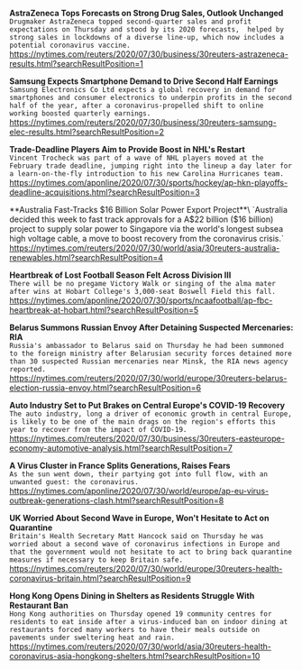**AstraZeneca Tops Forecasts on Strong Drug Sales, Outlook Unchanged**\
`Drugmaker AstraZeneca topped second-quarter sales and profit expectations on Thursday and stood by its 2020 forecasts,  helped by strong sales in lockdowns of a diverse line-up, which now includes a potential coronavirus vaccine.`\
https://nytimes.com/reuters/2020/07/30/business/30reuters-astrazeneca-results.html?searchResultPosition=1

**Samsung Expects Smartphone Demand to Drive Second Half Earnings**\
`Samsung Electronics Co Ltd expects a global recovery in demand for smartphones and consumer electronics to underpin profits in the second half of the year, after a coronavirus-propelled shift to online working boosted quarterly earnings.`\
https://nytimes.com/reuters/2020/07/30/business/30reuters-samsung-elec-results.html?searchResultPosition=2

**Trade-Deadline Players Aim to Provide Boost in NHL's Restart**\
`Vincent Trocheck was part of a wave of NHL players moved at the February trade deadline, jumping right into the lineup a day later for a learn-on-the-fly introduction to his new Carolina Hurricanes team.`\
https://nytimes.com/aponline/2020/07/30/sports/hockey/ap-hkn-playoffs-deadline-acquisitions.html?searchResultPosition=3

**Australia Fast-Tracks $16 Billion Solar Power Export Project**\
`Australia decided this week to fast track approvals for a A$22 billion ($16 billion) project to supply solar power to Singapore via the world's longest subsea high voltage cable, a move to boost recovery from the coronavirus crisis.`\
https://nytimes.com/reuters/2020/07/30/world/asia/30reuters-australia-renewables.html?searchResultPosition=4

**Heartbreak of Lost Football Season Felt Across Division III**\
`There will be no pregame Victory Walk or singing of the alma mater after wins at Hobart College's 3,000-seat Boswell Field this fall.`\
https://nytimes.com/aponline/2020/07/30/sports/ncaafootball/ap-fbc-heartbreak-at-hobart.html?searchResultPosition=5

**Belarus Summons Russian Envoy After Detaining Suspected Mercenaries: RIA**\
`Russia's ambassador to Belarus said on Thursday he had been summoned to the foreign ministry after Belarusian security forces detained more than 30 suspected Russian mercenaries near Minsk, the RIA news agency reported. `\
https://nytimes.com/reuters/2020/07/30/world/europe/30reuters-belarus-election-russia-envoy.html?searchResultPosition=6

**Auto Industry Set to Put Brakes on Central Europe's COVID-19 Recovery**\
`The auto industry, long a driver of economic growth in central Europe, is likely to be one of the main drags on the region's efforts this year to recover from the impact of COVID-19. `\
https://nytimes.com/reuters/2020/07/30/business/30reuters-easteurope-economy-automotive-analysis.html?searchResultPosition=7

**A Virus Cluster in France Splits Generations, Raises Fears**\
`As the sun went down, their partying got into full flow, with an unwanted guest: the coronavirus.`\
https://nytimes.com/aponline/2020/07/30/world/europe/ap-eu-virus-outbreak-generations-clash.html?searchResultPosition=8

**UK Worried About Second Wave in Europe, Won't Hesitate to Act on Quarantine**\
`Britain's Health Secretary Matt Hancock said on Thursday he was worried about a second wave of coronavirus infections in Europe and that the government would not hesitate to act to bring back quarantine measures if necessary to keep Britain safe.`\
https://nytimes.com/reuters/2020/07/30/world/europe/30reuters-health-coronavirus-britain.html?searchResultPosition=9

**Hong Kong Opens Dining in Shelters as Residents Struggle With Restaurant Ban**\
`Hong Kong authorities on Thursday opened 19 community centres for residents to eat inside after a virus-induced ban on indoor dining at restaurants forced many workers to have their meals outside on pavements under sweltering heat and rain.`\
https://nytimes.com/reuters/2020/07/30/world/asia/30reuters-health-coronavirus-asia-hongkong-shelters.html?searchResultPosition=10

